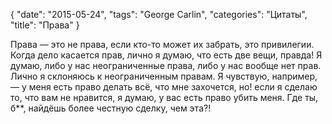 {
   "date": "2015-05-24",
   "tags": "George Carlin",
   "categories": "Цитаты",
   "title": "Права"
}

Права — это не права, если кто-то может их забрать, это привилегии. Когда дело касается прав, лично я думаю, что есть две вещи, правда! Я думаю, либо у нас неограниченные права, либо у нас вообще нет прав. Лично я склоняюсь к неограниченным правам. Я чувствую, например, — у меня есть право делать всё, что мне захочется, но! если я сделаю то, что вам не нравится, я думаю, у вас есть право убить меня. Где ты, б\*\*, найдёшь более честную сделку, чем эта?!
